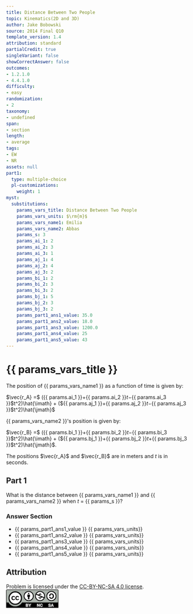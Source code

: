 ```yaml
---
title: Distance Between Two People
topic: Kinematics(2D and 3D)
author: Jake Bobowski
source: 2014 Final Q10
template_version: 1.4
attribution: standard
partialCredit: true
singleVariant: false
showCorrectAnswer: false
outcomes:
- 1.2.1.0
- 4.4.1.0
difficulty:
- easy
randomization:
- 2
taxonomy:
- undefined
span:
- section
length:
- average
tags:
- EW
- NR
assets: null
part1:
  type: multiple-choice
  pl-customizations:
    weight: 1
myst:
  substitutions:
    params_vars_title: Distance Between Two People
    params_vars_units: $\rm{m}$
    params_vars_name1: Emilia
    params_vars_name2: Abbas
    params_s: 3
    params_ai_1: 2
    params_ai_2: 3
    params_ai_3: 1
    params_aj_1: 4
    params_aj_2: 4
    params_aj_3: 2
    params_bi_1: 2
    params_bi_2: 3
    params_bi_3: 2
    params_bj_1: 5
    params_bj_2: 3
    params_bj_3: 2
    params_part1_ans1_value: 35.0
    params_part1_ans2_value: 18.0
    params_part1_ans3_value: 1200.0
    params_part1_ans4_value: 25
    params_part1_ans5_value: 43
---
```

# {{ params_vars_title }}
The position of {{ params_vars_name1 }} as a function of time is given by:

$\vec{r_A} =$ ({{ params.ai_1 }}$+${{ params.ai_2 }}$t-${{ params.ai_3 }}$t^2)\hat{\imath} + (${{ params.aj_1 }}$+${{ params.aj_2 }}$t-${{ params.aj_3 }}$t^2)\hat{\jmath}$

{{ params_vars_name2 }}'s position is given by:

$\vec{r_B} =$ ({{ params.bi_1 }}$+${{ params.bi_2 }}$t-${{ params.bi_3 }}$t^2)\hat{\imath} + (${{ params.bj_1 }}$+${{ params.bj_2 }}$t+${{ params.bj_3 }}$t^2)\hat{\jmath}$.

The positions $\vec{r_A}$ and $\vec{r_B}$ are in meters and $t$ is in seconds.

## Part 1

What is the distance between {{ params_vars_name1 }} and {{ params_vars_name2 }} when $t$ = {{ params_s }}?

### Answer Section

- {{ params_part1_ans1_value }} {{ params_vars_units}}
- {{ params_part1_ans2_value }} {{ params_vars_units}}
- {{ params_part1_ans3_value }} {{ params_vars_units}}
- {{ params_part1_ans4_value }} {{ params_vars_units}}
- {{ params_part1_ans5_value }} {{ params_vars_units}}

## Attribution

Problem is licensed under the [CC-BY-NC-SA 4.0 license](https://creativecommons.org/licenses/by-nc-sa/4.0/).<br> ![The Creative Commons 4.0 license requiring attribution-BY, non-commercial-NC, and share-alike-SA license.](https://raw.githubusercontent.com/firasm/bits/master/by-nc-sa.png)